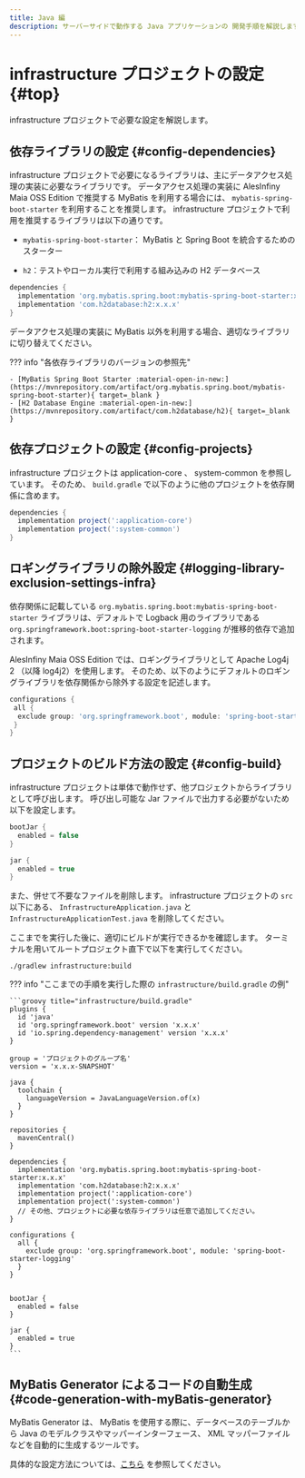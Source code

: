 ```yaml
---
title: Java 編
description: サーバーサイドで動作する Java アプリケーションの 開発手順を解説します。
---
```


# infrastructure プロジェクトの設定 {#top}

infrastructure プロジェクトで必要な設定を解説します。

## 依存ライブラリの設定 {#config-dependencies}

infrastructure プロジェクトで必要になるライブラリは、主にデータアクセス処理の実装に必要なライブラリです。
データアクセス処理の実装に AlesInfiny Maia OSS Edition で推奨する MyBatis を利用する場合には、 `mybatis-spring-boot-starter` を利用することを推奨します。
infrastructure プロジェクトで利用を推奨するライブラリは以下の通りです。

- `mybatis-spring-boot-starter`： MyBatis と Spring Boot を統合するためのスターター

- `h2`：テストやローカル実行で利用する組み込みの H2 データベース

```groovy title="infrastructure/build.gradle"
dependencies {
  implementation 'org.mybatis.spring.boot:mybatis-spring-boot-starter:x.x.x'
  implementation 'com.h2database:h2:x.x.x'
}
```

データアクセス処理の実装に MyBatis 以外を利用する場合、適切なライブラリに切り替えてください。

??? info "各依存ライブラリのバージョンの参照先"

    - [MyBatis Spring Boot Starter :material-open-in-new:](https://mvnrepository.com/artifact/org.mybatis.spring.boot/mybatis-spring-boot-starter){ target=_blank }
    - [H2 Database Engine :material-open-in-new:](https://mvnrepository.com/artifact/com.h2database/h2){ target=_blank }

## 依存プロジェクトの設定 {#config-projects}

infrastructure プロジェクトは application-core 、 system-common を参照しています。
そのため、 `build.gradle` で以下のように他のプロジェクトを依存関係に含めます。
  
```groovy title="infrastructure/build.gradle"
dependencies {
  implementation project(':application-core')
  implementation project(':system-common')
}
```

## ロギングライブラリの除外設定 {#logging-library-exclusion-settings-infra}

<!-- textlint-disable ja-technical-writing/sentence-length -->

依存関係に記載している `org.mybatis.spring.boot:mybatis-spring-boot-starter` ライブラリは、デフォルトで Logback 用のライブラリである `org.springframework.boot:spring-boot-starter-logging` が推移的依存で追加されます。

<!-- textlint-enable ja-technical-writing/sentence-length -->

AlesInfiny Maia OSS Edition では、ロギングライブラリとして Apache Log4j 2 （以降 log4j2）を使用します。
そのため、以下のようにデフォルトのロギングライブラリを依存関係から除外する設定を記述します。

``` groovy title="spring-boot-starter-logging の除外設定"
configurations {
 all {
  exclude group: 'org.springframework.boot', module: 'spring-boot-starter-logging'
 }
}
```

## プロジェクトのビルド方法の設定 {#config-build}

infrastructure プロジェクトは単体で動作せず、他プロジェクトからライブラリとして呼び出します。
呼び出し可能な Jar ファイルで出力する必要がないため以下を設定します。

```groovy title="infrastructure/build.gradle"
bootJar {
  enabled = false
}

jar {
  enabled = true
}
```

また、併せて不要なファイルを削除します。
infrastructure プロジェクトの `src` 以下にある、 `InfrastructureApplication.java` と `InfrastructureApplicationTest.java` を削除してください。

ここまでを実行した後に、適切にビルドが実行できるかを確認します。
ターミナルを用いてルートプロジェクト直下で以下を実行してください。

```winbatch title="infrastructure プロジェクトのビルド"
./gradlew infrastructure:build
```

??? info "ここまでの手順を実行した際の `infrastructure/build.gradle` の例"

    ```groovy title="infrastructure/build.gradle"
    plugins {
      id 'java'
      id 'org.springframework.boot' version 'x.x.x'
      id 'io.spring.dependency-management' version 'x.x.x'
    }

    group = 'プロジェクトのグループ名'
    version = 'x.x.x-SNAPSHOT'

    java {
      toolchain {
        languageVersion = JavaLanguageVersion.of(x)
      }
    }

    repositories {
      mavenCentral()
    }

    dependencies {
      implementation 'org.mybatis.spring.boot:mybatis-spring-boot-starter:x.x.x'
      implementation 'com.h2database:h2:x.x.x'
      implementation project(':application-core')
      implementation project(':system-common')
      // その他、プロジェクトに必要な依存ライブラリは任意で追加してください。
    }

    configurations {
      all {
        exclude group: 'org.springframework.boot', module: 'spring-boot-starter-logging'
      }
    }


    bootJar {
      enabled = false
    }

    jar {
      enabled = true
    }
    ```

## MyBatis Generator によるコードの自動生成 {#code-generation-with-myBatis-generator}

MyBatis Generator は、 MyBatis を使用する際に、データベースのテーブルから Java のモデルクラスやマッパーインターフェース、 XML マッパーファイルなどを自動的に生成するツールです。

具体的な設定方法については、[こちら](./mybatis-generator-settings.md) を参照してください。
